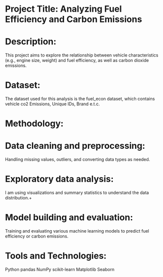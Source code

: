 # Project Title: Analyzing Fuel Efficiency and Carbon Emissions

# Description: 
This project aims to explore the relationship between vehicle characteristics (e.g., engine size, weight) and fuel efficiency, as well as carbon dioxide emissions.

# Dataset: 
The dataset used for this analysis is the fuel_econ dataset, which contains vehicle co2 Emissions, Unique IDs, Brand e.t.c.

# Methodology:

# Data cleaning and preprocessing: 
Handling missing values, outliers, and converting data types as needed.
# Exploratory data analysis: 
I am using visualizations and summary statistics to understand the data distribution.+
# Model building and evaluation: 
Training and evaluating various machine learning models to predict fuel efficiency or carbon emissions.

# Tools and Technologies:
Python
pandas
NumPy
scikit-learn
Matplotlib
Seaborn
